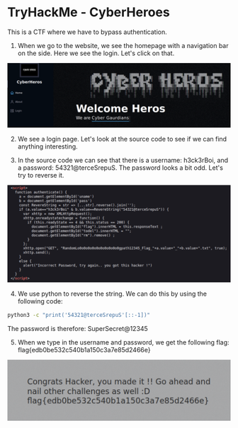 # TryHackMe - CyberHeroes

This is a CTF where we have to bypass authentication.

1. When we go to the website, we see the homepage with a navigation bar on the side. Here we see the login. Let's click on that.

![Homepage](home.png)

2. We see a login page. Let's look at the source code to see if we can find anything interesting.

3. In the source code we can see that there is a username: h3ck3rBoi, and a password: 54321@terceSrepuS. The password looks a bit odd. Let's try to reverse it.

![Source code](login_source_code.png)

4. We use python to reverse the string. We can do this by using the following code:

```bash
python3 -c "print('54321@terceSrepuS'[::-1])"
```

The password is therefore: SuperSecret@12345

5. When we type in the username and password, we get the following flag: flag{edb0be532c540b1a150c3a7e85d2466e}

![Flag](flag.png)

